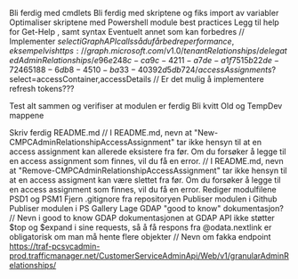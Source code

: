 Bli ferdig med cmdlets
Bli ferdig med skriptene og fiks import av variabler
Optimaliser skriptene med Powershell module best practices
Legg til help for Get-Help <cmdlet>, samt syntax
Eventuelt annet som kan forbedres
// Implementer $select i Graph API calls så du får bedre performance, eksempelvis https://graph.microsoft.com/v1.0/tenantRelationships/delegatedAdminRelationships/e96e248c-ca9c-4211-a7de-a1f7515b22de-72465188-6db8-4510-ba33-40392d5db724/accessAssignments?$select=accessContainer,accessDetails
// Er det mulig å implementere refresh tokens???

Test alt sammen og verifiser at modulen er ferdig
Bli kvitt Old og TempDev mappene

Skriv ferdig README.md
// I README.md, nevn at "New-CMPCAdminRelationshipAccessAssignment" tar ikke hensyn til at en access assignment kan allerede eksistere fra før. Om du forsøker å legge til en access assignment som finnes, vil du få en error.
// I README.md, nevn at "Remove-CMPCAdminRelationshipAccessAssignment" tar ikke hensyn til at en access assigment kan være slettet fra før. Om du forsøker å legge til en access assignment som finnes, vil du få en error.
Rediger modulfilene PSD1 og PSM1
Fjern .gitignore fra repositoryen
Publiser modulen i Github
Publiser modulen i PS Gallery
Lage GDAP "good to know" dokumentasjon?
// Nevn i good to know GDAP dokumentasjonen at GDAP API ikke støtter $top og $expand i sine requests, så å få respons fra @odata.nextlink er obligatorisk om man må hente flere objekter
// Nevn om fakka endpoint https://traf-pcsvcadmin-prod.trafficmanager.net/CustomerServiceAdminApi/Web/v1/granularAdminRelationships/

